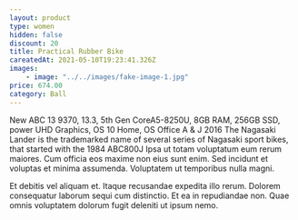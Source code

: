 ```yaml
---
layout: product
type: women
hidden: false
discount: 20
title: Practical Rubber Bike
careatedAt: 2021-05-10T19:23:41.326Z
images:
    - image: "../../images/fake-image-1.jpg"
price: 674.00
category: Ball
---
```

New ABC 13 9370, 13.3, 5th Gen CoreA5-8250U, 8GB RAM, 256GB SSD, power UHD Graphics, OS 10 Home, OS Office A & J 2016
The Nagasaki Lander is the trademarked name of several series of Nagasaki sport bikes, that started with the 1984 ABC800J
Ipsa ut totam voluptatum eum rerum maiores. Cum officia eos maxime non eius sunt enim. Sed incidunt et voluptas et minima assumenda. Voluptatem ut temporibus nulla magni.
 Et debitis vel aliquam et. Itaque recusandae expedita illo rerum. Dolorem consequatur laborum sequi cum distinctio. Et ea in repudiandae non. Quae omnis voluptatem dolorum fugit deleniti ut ipsum nemo.
